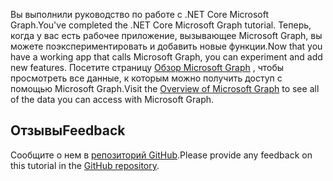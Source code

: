 <!-- markdownlint-disable MD002 MD041 -->

<span data-ttu-id="707aa-101">Вы выполнили руководство по работе с .NET Core Microsoft Graph.</span><span class="sxs-lookup"><span data-stu-id="707aa-101">You've completed the .NET Core Microsoft Graph tutorial.</span></span> <span data-ttu-id="707aa-102">Теперь, когда у вас есть рабочее приложение, вызывающее Microsoft Graph, вы можете поэкспериментировать и добавить новые функции.</span><span class="sxs-lookup"><span data-stu-id="707aa-102">Now that you have a working app that calls Microsoft Graph, you can experiment and add new features.</span></span> <span data-ttu-id="707aa-103">Посетите страницу [Обзор Microsoft Graph](/graph/overview) , чтобы просмотреть все данные, к которым можно получить доступ с помощью Microsoft Graph.</span><span class="sxs-lookup"><span data-stu-id="707aa-103">Visit the [Overview of Microsoft Graph](/graph/overview) to see all of the data you can access with Microsoft Graph.</span></span>

## <a name="feedback"></a><span data-ttu-id="707aa-104">Отзывы</span><span class="sxs-lookup"><span data-stu-id="707aa-104">Feedback</span></span>

<span data-ttu-id="707aa-105">Сообщите о нем в [репозиторий GitHub](https://github.com/microsoftgraph/msgraph-training-dotnet-core).</span><span class="sxs-lookup"><span data-stu-id="707aa-105">Please provide any feedback on this tutorial in the [GitHub repository](https://github.com/microsoftgraph/msgraph-training-dotnet-core).</span></span>
